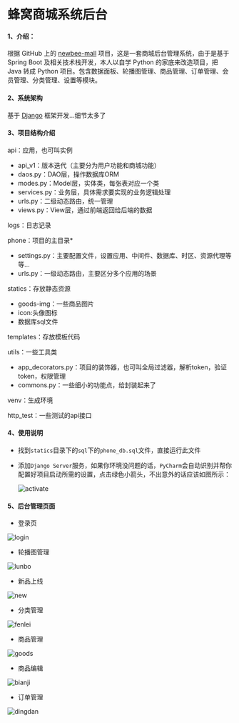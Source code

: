 # 蜂窝商城系统后台

#### 1、介绍：

根据 GitHub 上的 [newbee-mall](https://github.com/newbee-ltd/newbee-mall) 项目，这是一套商城后台管理系统，由于是基于 Spring Boot 及相关技术栈开发，本人以自学 Python 的家底来改造项目，把 Java 转成 Python 项目。包含数据面板、轮播图管理、商品管理、订单管理、会员管理、分类管理、设置等模块。 

#### 2、系统架构

基于 [Django](http://www.djangoproject.com/) 框架开发...细节太多了

#### 3、项目结构介绍

api：应用，也可叫实例

- api_v1：版本迭代（主要分为用户功能和商城功能）
- daos.py：DAO层，操作数据库ORM
- modes.py：Model层，实体类，每张表对应一个类
- services.py：业务层，具体需求要实现的业务逻辑处理
- urls.py：二级动态路由，统一管理
- views.py：View层，通过前端返回给后端的数据

logs：日志记录

phone：项目的主目录*

- settings.py：主要配置文件，设置应用、中间件、数据库、时区、资源代理等等...
- urls.py：一级动态路由，主要区分多个应用的场景

statics：存放静态资源

- goods-img：一些商品图片
- icon:头像图标
- 数据库sql文件

templates：存放模板代码

utils：一些工具类

- app_decorators.py：项目的装饰器，也可叫全局过滤器，解析token，验证token，权限管理
- commons.py：一些细小的功能点，给封装起来了

venv：生成环境

http_test：一些测试的api接口

#### 4、使用说明

- 找到`statics`目录下的`sql`下的`phone_db.sql`文件，直接运行此文件

- 添加`Django Server`服务，如果你环境没问题的话，`PyCharm`会自动识别并帮你配置好项目启动所需的设置，点击绿色小箭头，不出意外的话应该如图所示：

  <img src="https://www.llhnp.com/usr/images/phone3_server/phone3_serever_activate.png" alt="activate"  />

#### 5、后台管理页面

- 登录页


![login](https://camo.githubusercontent.com/76ec819cb2f490a2f5e4d853f16a1c0f4c4159f8fa8bcbf2d66dcf89c5deac5d/68747470733a2f2f6e65776265652d6d616c6c2e6f73732d636e2d6265696a696e672e616c6979756e63732e636f6d2f706f737465722f70726f647563742f6d616e6167652d6c6f67696e2e706e67)

- 轮播图管理

![lunbo](https://camo.githubusercontent.com/0293cb48b52de4329a75ea83f0959c1644ccd1092a2b4884954b92aa207f4fd2/68747470733a2f2f6e65776265652d6d616c6c2e6f73732d636e2d6265696a696e672e616c6979756e63732e636f6d2f706f737465722f70726f647563742f6d616e6167652d6361726f7573656c2d323032332e706e67)

- 新品上线

![new](https://camo.githubusercontent.com/c124cae1d676821373ecb105cb7d690971ec7ebfa21b5b4d739b4f1ff7e6e8aa/68747470733a2f2f6e65776265652d6d616c6c2e6f73732d636e2d6265696a696e672e616c6979756e63732e636f6d2f706f737465722f70726f647563742f6d616e6167652d696e6465782d636f6e6669672d323032332e706e67)

- 分类管理

![fenlei](https://camo.githubusercontent.com/36c73a3f18c089ba8e6d7a0d5bc8cdb59caa2c732abf617ec612dc6dd2e9b18b/68747470733a2f2f6e65776265652d6d616c6c2e6f73732d636e2d6265696a696e672e616c6979756e63732e636f6d2f706f737465722f70726f647563742f6d616e6167652d63617465676f72792e706e67)

- 商品管理

![goods](https://camo.githubusercontent.com/9ef577a98bc68bc824ae3f466d89e364259a0cfd7bd28272d987a9b93795e2a8/68747470733a2f2f6e65776265652d6d616c6c2e6f73732d636e2d6265696a696e672e616c6979756e63732e636f6d2f706f737465722f70726f647563742f6d616e6167652d676f6f64732d323032332e706e67)

- 商品编辑

![bianji](https://camo.githubusercontent.com/5bdc0f6cface8a77d3c65caca783e9976417b1a63cf57fcb0dd3e564fcb2b096/68747470733a2f2f6e65776265652d6d616c6c2e6f73732d636e2d6265696a696e672e616c6979756e63732e636f6d2f706f737465722f70726f647563742f676f6f64732d656469742d323032332e706e67)

- 订单管理

![dingdan](https://camo.githubusercontent.com/14e8d00ed1bd3402e08f2d12adbddf69e1307d006441030b395301b6aad7d212/68747470733a2f2f6e65776265652d6d616c6c2e6f73732d636e2d6265696a696e672e616c6979756e63732e636f6d2f706f737465722f70726f647563742f6d616e6167652d6f726465722d323032332e706e67)